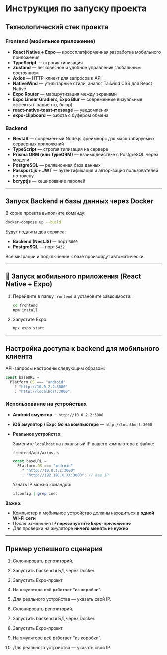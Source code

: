 # Инструкция по запуску проекта

## Технологический стек проекта

### Frontend (мобильное приложение)

* **React Native + Expo** — кроссплатформенная разработка мобильного приложения
* **TypeScript** — строгая типизация
* **Zustand** — легковесное и удобное управление глобальным состоянием
* **Axios** — HTTP-клиент для запросов к API
* **NativeWind** — утилитарные стили, аналог Tailwind CSS для React Native
* **Expo Router** — маршрутизация между экранами
* **Expo Linear Gradient**, **Expo Blur** — современные визуальные эффекты (градиенты, блюр)
* **react-native-toast-message** — уведомления
* **expo-clipboard** — работа с буфером обмена

### Backend

* **NestJS** — современный Node.js фреймворк для масштабируемых серверных приложений
* **TypeScript** — строгая типизация на сервере
* **Prisma ORM (или TypeORM)** — взаимодействие с PostgreSQL через модели
* **PostgreSQL** — реляционная база данных
* **Passport.js + JWT** — аутентификация и авторизация пользователей по токену
* **bcryptjs** — хеширование паролей

---

## Запуск Backend и базы данных через Docker

В корне проекта выполните команду:

```bash
docker-compose up --build
```

Будут подняты два сервиса:

* **Backend (NestJS)** — порт `3000`
* **PostgreSQL** — порт `5432`

Все миграции и подключение к базе произойдут автоматически.

---

## 📱 Запуск мобильного приложения (React Native + Expo)

1. Перейдите в папку `frontend` и установите зависимости:

   ```bash
   cd frontend
   npm install
   ```

2. Запустите Expo:

   ```bash
   npx expo start
   ```

---

## Настройка доступа к backend для мобильного клиента

API-запросы настроены следующим образом:

```ts
const baseURL =
  Platform.OS === "android"
    ? "http://10.0.2.2:3000"
    : "http://localhost:3000";
```

### Использование на устройствах

* **Android эмулятор** — `http://10.0.2.2:3000`
* **iOS эмулятор / Expo Go на компьютере** — `http://localhost:3000`
* **Реальное устройство**:

  Замените `localhost` на локальный IP вашего компьютера в файле:

  `frontend/api/axios.ts`

  ```ts
  const baseURL =
    Platform.OS === "android"
      ? "http://10.0.2.2:3000"
      : "http://192.168.X.XX:3000"; // ваш IP
  ```

  Узнать IP можно командой:

  ```bash
  ifconfig | grep inet
  ```

**Важно:**

* Компьютер и мобильное устройство должны находиться в **одной Wi-Fi сети**
* После изменения IP **перезапустите Expo-приложение**
* Для проверки на эмуляторе **ничего менять не нужно**

---

## Пример успешного сценария

1. Склонировать репозиторий.
2. Запустить backend и БД через Docker.
3. Запустить Expo-проект.
4. На эмуляторе всё работает “из коробки”.
5. Для реального устройства — указать свой IP.


1. Склонировать репозиторий.
2. Запустить backend и БД через Docker.
3. Запустить Expo-проект.
4. На эмуляторе всё работает “из коробки”.
5. Для реального устройства — указать свой IP.
